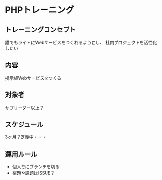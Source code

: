 # PHPトレーニング

## トレーニングコンセプト

誰でもライトにWebサービスをつくれるようにし、
社内プロジェクトを活性化したい

## 内容

掲示板Webサービスをつくる

## 対象者

サブリーダー以上？

## スケジュール

3ヶ月？定義中・・・

## 運用ルール

- 個人毎にブランチを切る
- 宿題や課題はISSUE？